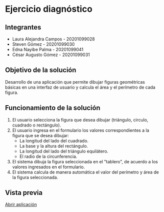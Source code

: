 # Ejercicio diagnóstico

## Integrantes

* Laura Alejandra Campos - 20201099028
* Steven Gómez - 20201099030
* Edna Nayibe Palma - 20201099041
* César Augusto Gómez - 20201099031

## Objetivo de la solución
Desarrollo de una aplicación que permite dibujar figuras geométricas básicas en una interfaz de usuario y calcula el área y el perímetro de cada figura.

## Funcionamiento de la solución
1. El usuario selecciona la figura que desea dibujar (triángulo, circulo, cuadrado o rectángulo).
2. El usuario ingresa en el formulario los valores correspondientes a la figura que se desea dibujar:
    - La longitud del lado del cuadrado.
    - La base y la altura del rectángulo.
    - La longitud del lado del triángulo equilátero.
    - El radio de la circunferencia.
3. El sistema dibuja la figura seleccionada en el "tablero", de acuerdo a los valores ingresados en el formulario.
4. El sistema calcula de manera automática el valor del perímetro y área de la figura seleccionada.

## Vista previa
[Abrir aplicación](https://cesargomez05.github.io/EjercicioDiagnostico/)